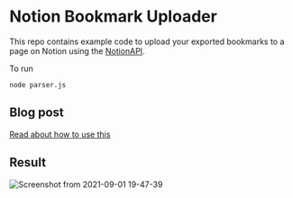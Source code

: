 # Notion Bookmark Uploader

This repo contains example code to upload your exported bookmarks to a page on Notion using the [NotionAPI](https://developers.notion.com/).

To run

```node
node parser.js
```

## Blog post

[Read about how to use this](https://blog.darrenxu.com/using-the-notionapi-to-import-bookmarks/)

## Result

![Screenshot from 2021-09-01 19-47-39](https://user-images.githubusercontent.com/16931153/131650461-5d072be0-60ba-4948-8bbb-1260fe837587.png)
